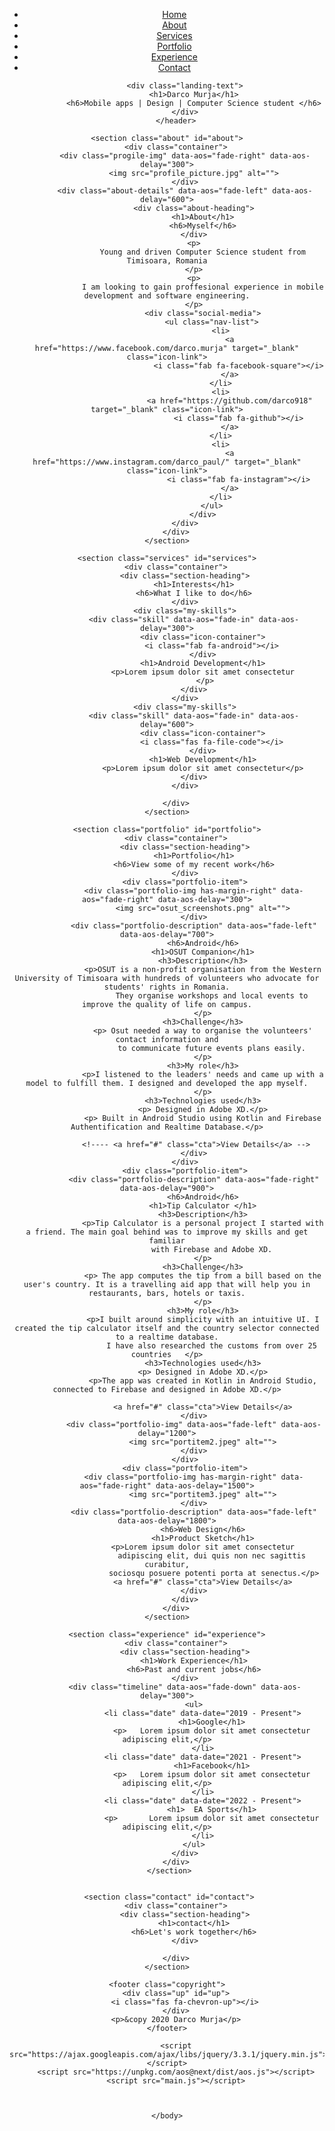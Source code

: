 <!DOCTYPE html>
<html>
    <head>
        <meta charset="UTF-8">
        <meta name="viewport" content="width=device-width, initial-scale=1">
        <title>Darco Murja</title>
        <link rel="stylesheet" href="https://unpkg.com/aos@next/dist/aos.css" />
        <link href="https://fonts.googleapis.com/css?family=Scheherazade&display=swap" rel="stylesheet">
        <link href="https://fonts.googleapis.com/css?family=Cinzel&display=swap" rel="stylesheet"> 
        <link rel="stylesheet" href="https://use.fontawesome.com/releases/v5.7.2/css/all.css" integrity="sha384-fnmOCqbTlWIlj8LyTjo7mOUStjsKC4pOpQbqyi7RrhN7udi9RwhKkMHpvLbHG9Sr" crossorigin="anonymous">
        <link rel="stylesheet" href="main.css">
    </head> 
    <body>
        <header>
            <div class="menu-toggler">
                <div class="bar half start"></div>
                <div class="bar"></div>
                <div class="bar half end"></div>
            </div>
            <nav class="top-nav">
                <ul class="nav-list">
                    <li>
                        <a href="index.html" class="nav-link">Home</a>
                    </li>
                    <li>
                        <a href="#about" class="nav-link">About</a>
                    </li>
                    <li>
                        <a href="#services" class="nav-link">Services</a>
                    </li>
                    <li>
                        <a href="#potfolio" class="nav-link">Portfolio</a>
                    </li>
                    <li>
                        <a href="#experience" class="nav-link">Experience</a>
                    </li>
                    <li>
                        <a href="#contact" class="nav-link">Contact</a>
                    </li>
                </ul>
            </nav>

            <div class="landing-text">
                <h1>Darco Murja</h1>
                <h6>Mobile apps | Design | Computer Science student </h6>
            </div>
        </header>

    <section class="about" id="about">
        <div class="container">
            <div class="progile-img" data-aos="fade-right" data-aos-delay="300">
                <img src="profile_picture.jpg" alt="">
            </div>
            <div class="about-details" data-aos="fade-left" data-aos-delay="600">
                <div class="about-heading">
                    <h1>About</h1>
                    <h6>Myself</h6>
                </div>
                <p>
                    Young and driven Computer Science student from Timisoara, Romania
                </p>
                <p>
                    I am looking to gain proffesional experience in mobile development and software engineering.
                </p>
                    <div class="social-media">
                        <ul class="nav-list">
                            <li>
                                <a href="https://www.facebook.com/darco.murja" target="_blank" class="icon-link">
                                    <i class="fab fa-facebook-square"></i>
                                </a>
                            </li>
                            <li>
                                <a href="https://github.com/darco918" target="_blank" class="icon-link">
                                    <i class="fab fa-github"></i>
                                </a>
                            </li>
                            <li>
                                <a href="https://www.instagram.com/darco_paul/" target="_blank" class="icon-link">
                                    <i class="fab fa-instagram"></i>
                                </a>
                            </li>
                        </ul>
                    </div>
            </div>
        </div>
    </section>

    <section class="services" id="services">
        <div class="container">
            <div class="section-heading">
                <h1>Interests</h1>
                <h6>What I like to do</h6>
            </div>
            <div class="my-skills">
                <div class="skill" data-aos="fade-in" data-aos-delay="300">
                    <div class="icon-container">
                        <i class="fab fa-android"></i>
                    </div>
                    <h1>Android Development</h1>
                    <p>Lorem ipsum dolor sit amet consectetur
                     </p>
                </div>
            </div>
            <div class="my-skills">
                <div class="skill" data-aos="fade-in" data-aos-delay="600">
                    <div class="icon-container">
                        <i class="fas fa-file-code"></i>
                    </div>
                    <h1>Web Development</h1>
                    <p>Lorem ipsum dolor sit amet consectetur</p>
                </div>
            </div>
            
        </div>
    </section>

    <section class="portfolio" id="portfolio">
        <div class="container">
            <div class="section-heading">
                <h1>Portfolio</h1>
                <h6>View some of my recent work</h6>
            </div>
            <div class="portfolio-item">
                <div class="portfolio-img has-margin-right" data-aos="fade-right" data-aos-delay="300">
                    <img src="osut_screenshots.png" alt="">
                </div>
                <div class="portfolio-description" data-aos="fade-left" data-aos-delay="700">
                    <h6>Android</h6>
                    <h1>OSUT Companion</h1>
                    <h3>Description</h3>
                    <p>OSUT is a non-profit organisation from the Western University of Timisoara with hundreds of volunteers who advocate for students' rights in Romania.
                        They organise workshops and local events to improve the quality of life on campus.
                    </p>
                    <h3>Challenge</h3>
                    <p> Osut needed a way to organise the volunteers' contact information and
                        to communicate future events plans easily.
                    </p>
                    <h3>My role</h3>
                    <p>I listened to the leaders' needs and came up with a model to fulfill them. I designed and developed the app myself.
                    </p>
                    <h3>Technologies used</h3>
                    <p> Designed in Adobe XD.</p>
                    <p> Built in Android Studio using Kotlin and Firebase Authentification and Realtime Database.</p>

                 <!---- <a href="#" class="cta">View Details</a> -->
                </div>
            </div>
            <div class="portfolio-item">
                <div class="portfolio-description" data-aos="fade-right" data-aos-delay="900">
                    <h6>Android</h6>
                    <h1>Tip Calculator </h1>
                    <h3>Description</h3>
                    <p>Tip Calculator is a personal project I started with a friend. The main goal behind was to improve my skills and get familiar
                        with Firebase and Adobe XD.
                    </p>
                    <h3>Challenge</h3>
                    <p> The app computes the tip from a bill based on the user's country. It is a travelling aid app that will help you in restaurants, bars, hotels or taxis.
                    </p>
                    <h3>My role</h3>
                    <p>I built around simplicity with an intuitive UI. I created the tip calculator itself and the country selector connected to a realtime database.
                        I have also researched the customs from over 25 countries   </p>
                    <h3>Technologies used</h3>
                    <p> Designed in Adobe XD.</p>
                    <p>The app was created in Kotlin in Android Studio, connected to Firebase and designed in Adobe XD.</p>

                    <a href="#" class="cta">View Details</a>
                </div>
                <div class="portfolio-img" data-aos="fade-left" data-aos-delay="1200">
                    <img src="portitem2.jpeg" alt="">
                </div>
            </div>
            <div class="portfolio-item">
                <div class="portfolio-img has-margin-right" data-aos="fade-right" data-aos-delay="1500">
                    <img src="portitem3.jpeg" alt="">
                </div>
                <div class="portfolio-description" data-aos="fade-left" data-aos-delay="1800">
                    <h6>Web Design</h6>
                    <h1>Product Sketch</h1>
                    <p>Lorem ipsum dolor sit amet consectetur
                        adipiscing elit, dui quis non nec sagittis curabitur,
                         sociosqu posuere potenti porta at senectus.</p>
                    <a href="#" class="cta">View Details</a>
                </div>
            </div>
        </div>
    </section>

    <section class="experience" id="experience">
        <div class="container">
            <div class="section-heading">
                <h1>Work Experience</h1>
                <h6>Past and current jobs</h6>
            </div>
            <div class="timeline" data-aos="fade-down" data-aos-delay="300">
                <ul>
                    <li class="date" data-date="2019 - Present">
                        <h1>Google</h1>
                        <p>   Lorem ipsum dolor sit amet consectetur adipiscing elit,</p>
                    </li>
                    <li class="date" data-date="2021 - Present">
                        <h1>Facebook</h1>
                        <p>   Lorem ipsum dolor sit amet consectetur adipiscing elit,</p>
                    </li>
                    <li class="date" data-date="2022 - Present">
                        <h1>  EA Sports</h1>
                        <p>       Lorem ipsum dolor sit amet consectetur adipiscing elit,</p>
                    </li>
                </ul>
            </div>
        </div>
     </section>


     <section class="contact" id="contact">
        <div class="container">
            <div class="section-heading">
                <h1>contact</h1>
                <h6>Let's work together</h6>
            </div>
           
        </div>
    </section>

    <footer class="copyright">
        <div class="up" id="up">
            <i class="fas fa-chevron-up"></i>
        </div>
        <p>&copy 2020 Darco Murja</p>
    </footer>

        <script src="https://ajax.googleapis.com/ajax/libs/jquery/3.3.1/jquery.min.js"></script>
        <script src="https://unpkg.com/aos@next/dist/aos.js"></script>
        <script src="main.js"></script>

    

    </body>
</html>
